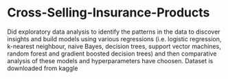 # Cross-Selling-Insurance-Products
Did exploratory data analysis to identify the patterns in the data to discover insights and build models using various regressions (i.e. logistic regression, k-nearest neighbour, naive Bayes, decision trees, support vector machines, random forest and gradient boosted decision trees) and then comparative analysis of these models and hyperparameters have choosen. Dataset is downloaded from kaggle
